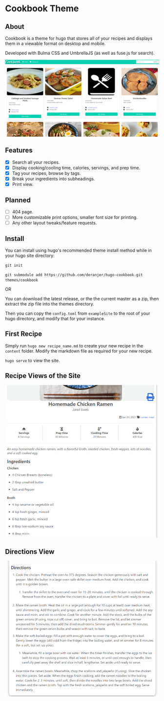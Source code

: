 # Cookbook Theme

## About

Cookbook is a theme for hugo that stores all of your recipes and displays them in a viewable format on desktop and mobile.

Developed with Bulma CSS and UmbrellaJS (as well as fuse.js for search).

![Cookbook Homepage](images/home_page.png)

## Features

- [x] Search all your recipes.
- [x] Display cooking/cooling time, calories, servings, and prep time.
- [x] Tag your recipes, browse by tags.
- [x] Break your ingredients into subheadings.
- [x] Print view.

## Planned

- [ ] 404 page.
- [ ] More customizable print options, smaller font size for printing.
- [ ] Any other layout tweaks/feature requests.

## Install

You can install using hugo's recommended theme install method while in your hugo site directory:

`git init`

`git submodule add https://github.com/deranjer/hugo-cookbook.git themes/cookbook`

OR

You can download the latest release, or the the current master as a zip, then extract the zip file into the themes directory.

Then you can copy the `config.toml` from `exampleSite` to the root of your hugo directory, and modify that for your instance.

## First Recipe

Simply run `hugo new recipe_name.md` to create your new recipe in the `content` folder.  Modify the markdown file as required for your new recipe.

`hugo serve` to view the site.

## Recipe Views of the Site

![Ramen Recipe](images/recipe-1.png)

## Directions View

![Direction View](images/recipe-2.png)